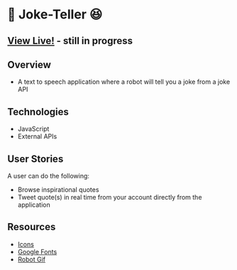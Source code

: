 # 🤖 Joke-Teller 😆



## [View Live!](https://apang20.github.io/joke-teller/) - still in progress



## Overview
- A text to speech application where a robot will tell you a joke from a joke API




## Technologies 
- JavaScript  
- External APIs




## User Stories
A user can do the following: 
- Browse inspirational quotes
- Tweet quote(s) in real time from your account directly from the application



## Resources
- [Icons](https://fontawesome.com/)
- [Google Fonts](https://fonts.google.com/)
- [Robot Gif](https://giphy.com/gifs/robot-cinema-4d-eyedesyn-3o7abtn7DuREEpsyWY) 

